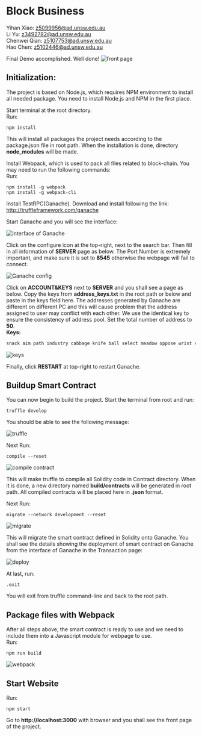 # Block Business

Yihan Xiao:   z5099956@ad.unsw.edu.au  
Li Yu:        z3492782@ad.unsw.edu.au  
Chenwei Qian: z5107753@ad.unsw.edu.au  
Hao Chen:     z5102446@ad.unsw.edu.au

Final Demo accomplished. Well done!
![front page](https://github.com/Yikhan/ImageHost/blob/master/Block%20Business/FrontPage.png?raw=true)

## Initialization:
The project is based on Node.js, which requires NPM environment to install all needed package. You need to install Node.js and NPM in the first place. 

Start terminal at the root directory.   
Run:

``` command
npm install
```

	
This will install all packages the project needs according to the package.json file in root path. When the installation is done, directory **node_modules** will be made.

Install Webpack, which is used to pack all files related to block-chain.
You may need to run the following commands:  
Run:

``` command
npm install -g webpack
npm install -g webpack-cli
```

Install TestRPC(Ganache). Download and install following the link:  
http://truffleframework.com/ganache  

Start Ganache and you will see the interface:

![interface of Ganache](https://github.com/Yikhan/ImageHost/blob/master/Block%20Business/interface%20of%20Ganache.png?raw=true)

Click on the configure icon at the top-right, next to the search bar. Then fill in all information of **SERVER** page as below. The Port Number is extremely important, and make sure it is set to **8545** otherwise the webpage will fail to connect.

![Ganache config](https://github.com/Yikhan/ImageHost/blob/master/Block%20Business/Ganache%20config.png?raw=true)

Click on **ACCOUNT&KEYS** next to **SERVER** and you shall see a page as below. Copy the keys from **address_keys.txt** in the root path or below and paste in the keys field here. The addresses generated by Ganache are different on different PC and this will cause problem that the address assigned to user may conflict with each other. We use the identical key to ensure the consistency of address pool. Set the total number of address to **50**.  
**Keys:**

``` txt
snack aim path industry cabbage knife ball select meadow oppose wrist vote
```

![keys](https://github.com/Yikhan/ImageHost/blob/master/Block%20Business/Ganache%20Key.png?raw=true)

Finally, click **RESTART** at top-right to restart Ganache.

## Buildup Smart Contract

You can now begin to build the project. Start the terminal from root and run:

``` command 
truffle develop
```

You should be able to see the following message:  

![truffle](https://github.com/Yikhan/ImageHost/blob/master/Block%20Business/truffle.png?raw=true)

Next Run: 

``` truffle
compile --reset
```
![compile contract](https://github.com/Yikhan/ImageHost/blob/master/Block%20Business/compile%20Solidity.png?raw=true)

This will make truffle to compile all Solidity code in Contract directory. When it is done, a new directory named **build/contracts** will be generated in root path. All compiled contracts will be placed here in **.json** format.

Next Run: 

``` truffle
migrate --network development --reset
```
![migrate](https://github.com/Yikhan/ImageHost/blob/master/Block%20Business/migrate.png?raw=true)  

This will migrate the smart contract defined in Solidity onto Ganache. 
You shall see the details showing the deployment of smart contract on Ganache from the interface of Ganache in the Transaction page:

![deploy](https://github.com/Yikhan/ImageHost/blob/master/Block%20Business/Deploy.png?raw=true)

At last, run:

``` truffle
.exit
```

You will exit from truffle command-line and back to the root path.

## Package files with Webpack

After all steps above, the smart contract is ready to use and we need to include them into a Javascript module for webpage to use.  
Run:

``` command
npm run build
```
![webpack](https://github.com/Yikhan/ImageHost/blob/master/Block%20Business/webpack_.png?raw=true)

## Start Website

Run:

``` command
npm start
```

 Go to **http://localhost:3000** with browser and you shall see the front page of the project.
